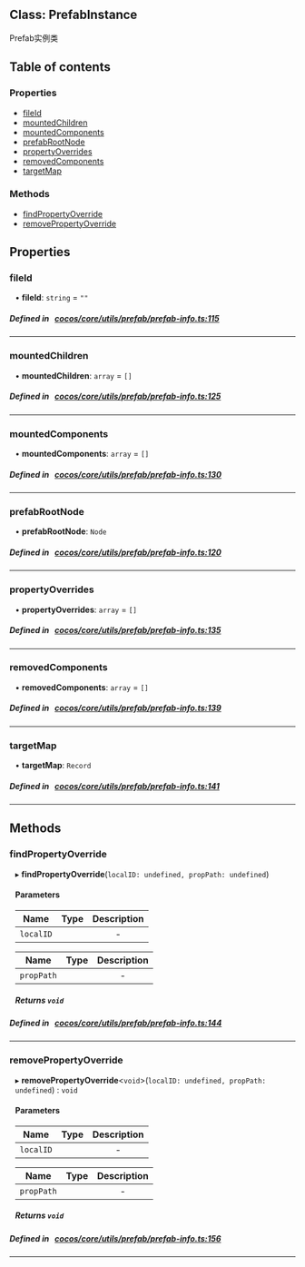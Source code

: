 
## Class: PrefabInstance


Prefab实例类


<div class="table-of-content">
<h2>Table of contents</h2>


### Properties

- [ fileId](#fileId)
- [ mountedChildren](#mountedChildren)
- [ mountedComponents](#mountedComponents)
- [ prefabRootNode](#prefabRootNode)
- [ propertyOverrides](#propertyOverrides)
- [ removedComponents](#removedComponents)
- [ targetMap](#targetMap)

### Methods

- [ findPropertyOverride](#findPropertyOverride)
- [ removePropertyOverride](#removePropertyOverride)
</div>

## Properties


### fileId
<div style="margin-left: 10px;">




•  **fileId**:
`string`  = `""`
</div>

##### Defined in &nbsp;   [cocos/core/utils/prefab/prefab-info.ts:115](https://github.com/cocos-creator/engine/blob/c7bf6b8a9/cocos/core/utils/prefab/prefab-info.ts#L115)&nbsp;


___


### mountedChildren
<div style="margin-left: 10px;">




•  **mountedChildren**:
`array`  = `[]`
</div>

##### Defined in &nbsp;   [cocos/core/utils/prefab/prefab-info.ts:125](https://github.com/cocos-creator/engine/blob/c7bf6b8a9/cocos/core/utils/prefab/prefab-info.ts#L125)&nbsp;


___


### mountedComponents
<div style="margin-left: 10px;">




•  **mountedComponents**:
`array`  = `[]`
</div>

##### Defined in &nbsp;   [cocos/core/utils/prefab/prefab-info.ts:130](https://github.com/cocos-creator/engine/blob/c7bf6b8a9/cocos/core/utils/prefab/prefab-info.ts#L130)&nbsp;


___


### prefabRootNode
<div style="margin-left: 10px;">




•  **prefabRootNode**:
`Node` 
</div>

##### Defined in &nbsp;   [cocos/core/utils/prefab/prefab-info.ts:120](https://github.com/cocos-creator/engine/blob/c7bf6b8a9/cocos/core/utils/prefab/prefab-info.ts#L120)&nbsp;


___


### propertyOverrides
<div style="margin-left: 10px;">




•  **propertyOverrides**:
`array`  = `[]`
</div>

##### Defined in &nbsp;   [cocos/core/utils/prefab/prefab-info.ts:135](https://github.com/cocos-creator/engine/blob/c7bf6b8a9/cocos/core/utils/prefab/prefab-info.ts#L135)&nbsp;


___


### removedComponents
<div style="margin-left: 10px;">




•  **removedComponents**:
`array`  = `[]`
</div>

##### Defined in &nbsp;   [cocos/core/utils/prefab/prefab-info.ts:139](https://github.com/cocos-creator/engine/blob/c7bf6b8a9/cocos/core/utils/prefab/prefab-info.ts#L139)&nbsp;


___


### targetMap
<div style="margin-left: 10px;">




•  **targetMap**:
`Record` 
</div>

##### Defined in &nbsp;   [cocos/core/utils/prefab/prefab-info.ts:141](https://github.com/cocos-creator/engine/blob/c7bf6b8a9/cocos/core/utils/prefab/prefab-info.ts#L141)&nbsp;


___

<!---->
## Methods

### findPropertyOverride
<div style="margin-left: 10px;">

▸   **findPropertyOverride**(`localID: undefined, propPath: undefined`)




<!---->

#### Parameters

| Name | Type | Description |
| :------: | :------: | :------: |
| `localID` |  | - |

| Name | Type | Description |
| :------: | :------: | :------: |
| `propPath` |  | - |



##### Returns `void`




</div>

##### Defined in &nbsp;   [cocos/core/utils/prefab/prefab-info.ts:144](https://github.com/cocos-creator/engine/blob/c7bf6b8a9/cocos/core/utils/prefab/prefab-info.ts#L144)&nbsp;
___
### removePropertyOverride
<div style="margin-left: 10px;">

▸   **removePropertyOverride**<`void`\>(`localID: undefined, propPath: undefined`) : `void`




<!---->
<!--    #### Returns `void` -->
<!---->

#### Parameters

| Name | Type | Description |
| :------: | :------: | :------: |
| `localID` |  | - |

| Name | Type | Description |
| :------: | :------: | :------: |
| `propPath` |  | - |



##### Returns `void`




</div>

##### Defined in &nbsp;   [cocos/core/utils/prefab/prefab-info.ts:156](https://github.com/cocos-creator/engine/blob/c7bf6b8a9/cocos/core/utils/prefab/prefab-info.ts#L156)&nbsp;
___
<!---->



